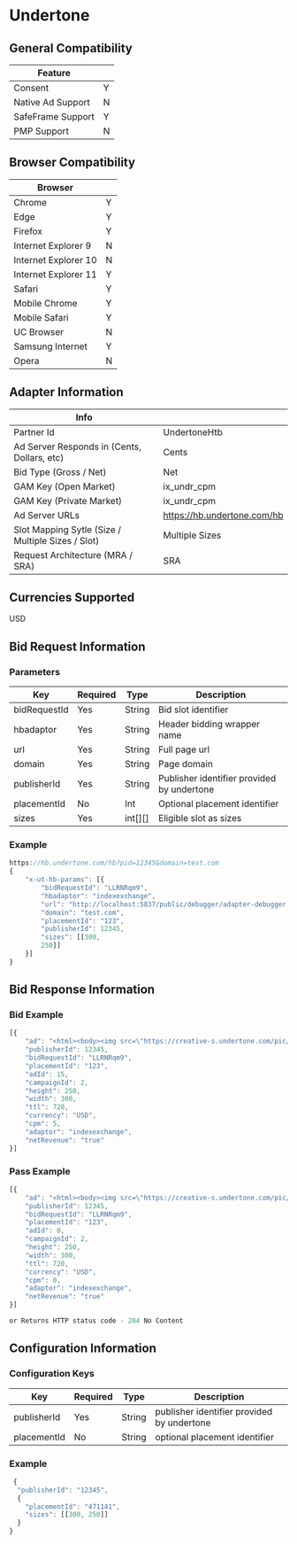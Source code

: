 # Undertone
## General Compatibility
|Feature|  |
|---|---|
| Consent | Y |
| Native Ad Support | N |
| SafeFrame Support | Y |
| PMP Support | N |

## Browser Compatibility
| Browser |  |
|--- |---|
| Chrome | Y |
| Edge | Y |
| Firefox | Y |
| Internet Explorer 9 | N |
| Internet Explorer 10 | N |
| Internet Explorer 11 | Y |
| Safari | Y |
| Mobile Chrome | Y |
| Mobile Safari | Y |
| UC Browser | N |
| Samsung Internet | Y |
| Opera | N |

## Adapter Information
| Info | |
|---|---|
| Partner Id | UndertoneHtb |
| Ad Server Responds in (Cents, Dollars, etc) | Cents |
| Bid Type (Gross / Net) | Net |
| GAM Key (Open Market) | ix_undr_cpm |
| GAM Key (Private Market) | ix_undr_cpm |
| Ad Server URLs | https://hb.undertone.com/hb |
| Slot Mapping Sytle (Size / Multiple Sizes / Slot) | Multiple Sizes |
| Request Architecture (MRA / SRA) | SRA |

## Currencies Supported
USD

## Bid Request Information
### Parameters
| Key | Required | Type | Description |
|---|---|---|---|
| bidRequestId | Yes | String | Bid slot identifier |
| hbadaptor | Yes | String | Header bidding wrapper name |
| url | Yes | String | Full page url |
| domain | Yes | String | Page domain |
| publisherId | Yes | String | Publisher identifier provided by undertone |
| placementId | No | Int | Optional placement identifier |
| sizes | Yes | int[][] | Eligible slot as sizes |

### Example
```javascript
https://hb.undertone.com/hb?pid=12345&domain=test.com
{
	"x-ut-hb-params": [{
		"bidRequestId": "LLRNRqm9",
		"hbadaptor": "indexexchange",
		"url": "http://localhost:5837/public/debugger/adapter-debugger.html",
		"domain": "test.com",
		"placementId": "123",
		"publisherId": 12345,
		"sizes": [[300,
		250]]
	}]
}
```

## Bid Response Information
### Bid Example
```javascript
[{
	"ad": "<html><body><img src=\"https://creative-s.undertone.com/pic/unnamed.png\"><\/body><\/html>",
	"publisherId": 12345,
	"bidRequestId": "LLRNRqm9",
	"placementId": "123",
	"adId": 15,
	"campaignId": 2,
	"height": 250,
	"width": 300,
	"ttl": 720,
	"currency": "USD",
	"cpm": 5,
	"adaptor": "indexexchange",
	"netRevenue": "true"
}]
```
### Pass Example
```javascript
[{
	"ad": "<html><body><img src=\"https://creative-s.undertone.com/pic/unnamed.png\"><\/body><\/html>",
	"publisherId": 12345,
	"bidRequestId": "LLRNRqm9",
	"placementId": "123",
	"adId": 0,
	"campaignId": 2,
	"height": 250,
	"width": 300,
	"ttl": 720,
	"currency": "USD",
	"cpm": 0,
	"adaptor": "indexexchange",
	"netRevenue": "true"
}]

or Returns HTTP status code - 204 No Content
```

## Configuration Information
### Configuration Keys
| Key | Required | Type | Description |
|---|---|---|---|
| publisherId | Yes | String | publisher identifier provided by undertone |
| placementId | No | String | optional placement identifier |
### Example
```javascript
 {
  "publisherId": "12345",
  {
    "placementId": "471141",
    "sizes": [[300, 250]]
  }
}
```
